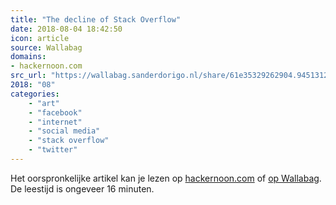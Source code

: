 ```yaml
---
title: "The decline of Stack Overflow"
date: 2018-08-04 18:42:50
icon: article
source: Wallabag
domains:
- hackernoon.com
src_url: "https://wallabag.sanderdorigo.nl/share/61e35329262904.94513120"
2018: "08"
categories:
    - "art"
    - "facebook"
    - "internet"
    - "social media"
    - "stack overflow"
    - "twitter"
---
```

Het oorspronkelijke artikel kan je lezen op [hackernoon.com](https://hackernoon.com/the-decline-of-stack-overflow-7cb69faa575d?gi=6a7f18aabe8) of [op Wallabag](https://wallabag.sanderdorigo.nl/share/61e35329262904.94513120). De leestijd is ongeveer 16 minuten.